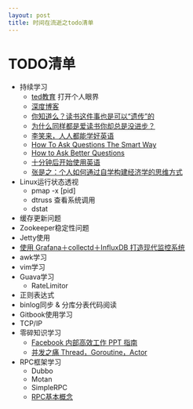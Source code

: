 ```yaml
---
layout: post
title: 时间在流逝之todo清单
---
```


# TODO清单

* 持续学习
	- [ted教育](http://ed.ted.com/) 打开个人眼界
	- [深度博客](http://www.geekonomics10000.com/about)
	- [你知道么？读书这件事也是可以“遗传”的](http://mp.weixin.qq.com/s?__biz=MzAwMDgyMTA3Mg==&mid=2650055816&idx=1&sn=8e19d40084e102a8a9743541ffa21504#rd)
	- [为什么同样都是爱读书你却总是没进步？](http://mp.weixin.qq.com/s?__biz=MzAxNzI4MTMwMw==&mid=2651629760&idx=1&sn=aeb63cdc3cfb261389ac750f58086606&scene=0#wechat_redirect)
	- [李笑来，人人都能学好英语](http://zhibimo.com/read/xiaolai/everyone-can-use-english/index.html)
	- [How To Ask Questions The Smart Way](http://www.catb.org/esr/faqs/smart-questions.html)
	- [How to Ask Better Questions](https://hbr.org/2009/05/real-leaders-ask.html)
	- [十分钟后开始使用英语](http://xiaolai.li/2016/06/11/makecs-appendix01/)
	- [张是之：个人如何通过自学构建经济学的思维方式](http://mp.weixin.qq.com/s?__biz=MzAxNzI4MTMwMw==&mid=2651630017&idx=1&sn=f8cd62f10f8fa04417d25754731a7b19#rd)
* Linux运行状态透视
	- pmap -x [pid]
	- dtruss 查看系统调用
	- dstat
* 缓存更新问题
* Zookeeper稳定性问题
* Jetty使用
* [使用 Grafana＋collectd＋InfluxDB 打造现代监控系统](http://www.vpsee.com/2015/03/a-modern-monitoring-system-built-with-grafana-collected-influxdb/)
* awk学习
* vim学习
* Guava学习
	- RateLimitor
* 正则表达式
* binlog同步 & 分库分表代码阅读
* Gitbook使用学习
* TCP/IP
* 零碎知识学习
	- [Facebook 内部高效工作 PPT 指南](http://www.oschina.net/news/65549/facebook-inner-ppt)
	- [并发之痛 Thread，Goroutine，Actor](http://weibo.com/ttarticle/p/show?id=2309403948698710187414)
* RPC框架学习
	- Dubbo
	- Motan
	- SimpleRPC
	- [RPC基本概念](http://www.zmannotes.com/index.php/2015/10/22/rpc/)
